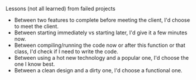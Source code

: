 Lessons (not all learned) from failed projects

* Between two features to complete before meeting the client, I'd choose to meet the client.
* Between starting immediately vs starting later, I'd give it a few minutes now.
* Between compiling/running the code now or after this function or that class, I'd check if I need to write the code.
* Between using a hot new technology and a popular one, I'd choose the one I know best.
* Between a clean design and a dirty one, I'd choose a functional one.
